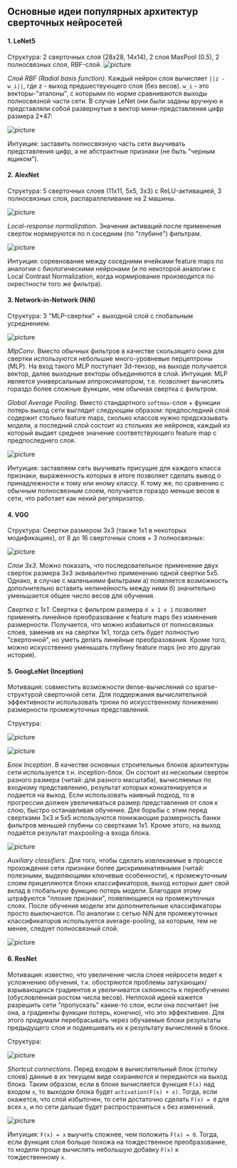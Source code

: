 ## Основные идеи популярных архитектур сверточных нейросетей

#### 1. LeNet5
Структура: 2 сверточных слоя (28х28, 14х14), 2 слоя MaxPool (0.5), 2 полносвязных слоя, RBF-слой.
![picture][lenet-arch]

*Слой RBF (Radial basis function)*. Каждый нейрон слоя вычисляет `||z - w_i||`, где z - выход предшествующего слоя (без весов). `w_i` - это векторы-"эталоны", с которыми по норме сравниваются выходы полносвязной части сети. В случае LeNet они были заданы вручную и представляли собой развернутые в вектор мини-представления цифр размера 2*47:

![picture][lenet-rbf]

Интуиция: заставить полносвязную часть сети выучивать представления цифр, а не абстрактные признаки (не быть "черным ящиком").

[lenet-arch]: https://www.researchgate.net/profile/Haohan_Wang/publication/282997080/figure/fig10/AS:305939199610894@1449952997905/Figure-10-Architecture-of-LeNet-5-one-of-the-first-initial-architectures-of-CNN.png
[lenet-rbf]: https://pp.userapi.com/c836322/v836322596/36acb/2fDPME0MXhY.jpg

#### 2. AlexNet
Структура: 5 сверточных слоев (11x11, 5x5, 3x3) с ReLU-активацией, 3 полносвязных слоя, распараллеливание на 2 машины.

![picture][alexnet-arch]

*Local-response normalization*. Значения активаций после применения сверток нормируются по n соседним (по "глубине") фильтрам. 

![picture][alexnet-lrn]

Интуиция: соревнование между соседними ячейками feature maps по аналогии с биологическими нейронами (и по некоторой аналогии с Local Contrast Normalization, когда нормирование производится по окрестности того же фильтра).

[alexnet-arch]: https://pp.userapi.com/c836322/v836322596/36ad3/eMoNe-fsnZ0.jpg
[alexnet-lrn]: https://qph.ec.quoracdn.net/main-qimg-c1dade99f98a8d843e235ca836b7b51e

#### 3. Network-in-Network (NiN)
Структура: 3 "MLP-свертки" + выходной слой с глобальным усреднением.

![picture][nin-arch]

*MlpConv*. Вместо обычных фильтров в качестве скользящего окна для свертки используются небольшие много-уровневые перцептроны (MLP). На вход такого MLP поступает 3d-тензор, на выходе получается вектор, далее выходные векторы объединяются в слой.
Интуиция: MLP является универсальным аппроксиматором, т.е. позволяет вычислять гораздо более сложные функции, чем обычная свертка с фильтром.

*Global Average Pooling*. Вместо стандартного `softmax`-слоя + функции потерь выход сети выглядит следующим образом: предпоследний слой содержит столько feature maps, сколько классов нужно предсказывать модели, а последний слой состоит из стольких же нейронов, каждый из который выдает среднее значение соответствующего feature map с предпоследнего слоя.

![picture][nin-gap]

Интуиция: заставляем сеть выучивать присущие для каждого класса признаки, выраженность которых в итоге позволяет сделать вывод о принадлежности к тому или иному классу. К тому же, по сравнению с обычным полносвязным слоем, получается гораздо меньше весов в сети, что работает как некий регуляризатор.

[nin-arch]: https://pp.userapi.com/c836322/v836322596/36adb/aNIsVmHVtEw.jpg
[nin-gap]: https://pp.userapi.com/c836322/v836322596/36ae2/eD7VfiIAEF4.jpg

#### 4. VGG
Структура: Свертки размером 3х3 (также 1х1 в некоторых модификациях), от 8 до 16 сверточных слоев + 3 полносвязных:

![picture][vgg-arch]

*Слои 3х3*. Можно показать, что последовательное применение двух сверток размера 3x3 эквивалентно применению одной свертки 5x5. Однако, в случае с маленькими фильтрами а) появляется возможность дополнительно вставить нелинейность между ними б) значительно уменьшается общее число весов для обучения.

*Свертка с 1x1*. Свертка с фильтром размера `d x 1 x 1` позволяет применять линейное преобразование к feature maps без изменения размерности. Получается, что можно избавиться от полносвязных слоев, заменив их на свертки 1х1, тогда сеть будет полностью "сверточной", но уметь делать линейные преобразования. Кроме того, можно искусственно уменьшать глубину feature maps (но это другая история).

[vgg-arch]: https://pp.userapi.com/c836322/v836322596/36af7/NMBEFwtWjEA.jpg

#### 5. GoogLeNet (Inception)
Мотивация: совместить возможности dense-вычислений со sparse-структурой сверточной сети. Для поддержания вычислительной эффективности использовать трюки по искусственному понижению размерности промежуточных представлений.

Структура:

![picture][inception-str]

![picture][inception-arch]

*Блок Inception*. В качестве основных строительных блоков архитектуры сети используется т.н. inception-блок. Он состоит из нескольки сверток разного размера (читай: для разного масштаба), вычисляемых по входному представлению, результат которых конкатенируется и подается на выход. Если использовать наивный подход, то в прогрессии должен увеличиваться размер представления от слоя к слою, быстро останавливая обучение. Для борьбы с этим перед свертками 3х3 и 5х5 используются понижающие размерность банки фильтров меньшей глубины со свертками 1х1. Кроме этого, на выход подаётся результат maxpooling-а входа блока.

![picture][inception-inception]

*Auxiliary classifiers*. Для того, чтобы сделать извлекаемые в процессе прохождения сети признаки более дискриминативными (читай: полезными, выделяющими ключевые особенности), к промежуточным слоям прицепляются блоки классификаторов, выход которых дает свой вклад в глобальную функцию потерь модели. Благодаря этому штрафуются "плохие признаки", появляющиеся на промежуточных слоях. После обучения модели эти дополнительные классификаторы просто выключаются. По аналогии с сетью NiN для промежуточных классификаторов используется average-pooling, за которым, тем не менее, следует полносвязный слой.

![picture][inception-auxiliary]

[inception-arch]: https://adeshpande3.github.io/assets/GoogLeNet.png
[inception-str]: https://pp.userapi.com/c836322/v836322596/36c70/AavCXPtN46c.jpg
[inception-inception]: https://pp.userapi.com/c836322/v836322596/36c77/5oXIsPeJ08o.jpg
[inception-auxiliary]: http://upload-images.jianshu.io/upload_images/2228224-b473d26009856550.png?imageMogr2/auto-orient/strip%7CimageView2/2/w/500

#### 6. ResNet
Мотивация: известно, что увеличение числа слоев нейросети ведет к усложнению обучения, т.к. обостряются проблемы затухающих/взрывающихся градиентов и увеличиватся склонность к переобучению (обусловленная ростом числа весов). Неплохой идеей кажется разрешить сети "пропускать" какие-то слои, если она посчитает (не она, а градиенты функции потерь, конечно), что это эффективнее. Для этого придумали перебрасывать через обучаемые блоки результаты предыдущего слоя и подмешивать их к результату вычислений в блоке.

Структура:

![picture][resnet-arch]

*Shortcut connections*. Перед входом в вычислительный блок (стопку слоев) данные в их текущем виде сохраняются и передаются на выход блока. Таким образом, если в блоке вычисляется функция `F(x)` над входом `x`, то выходом блока будет `activation(F(x) + x)`. Тогда, если окажется, что слой избыточен, то сети достаточно сделать `F(x) = 0` для всех `x`, и по сети дальше будет распространяться `x` без изменений. 

![picture][resnet-block]

Интуиция: `F(x) = x` выучить сложнее, чем положить `F(x) = 0`. Тогда, если функция слоя больше похожа на тождественное преобразование, то модели проще вычислять небольшую добавку `F(x)` к тождественному `x`. 

[resnet-arch]: https://pp.userapi.com/c836322/v836322596/371a9/bb639LnLf38.jpg
[resnet-block]: https://pp.userapi.com/c836322/v836322596/371b0/Of5iibq_SLY.jpg
